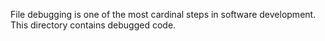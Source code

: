 File debugging is one of the most cardinal steps in software development.
This directory contains debugged code.
